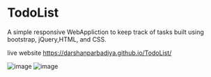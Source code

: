 # TodoList
A simple responsive WebAppliction to keep track of tasks built using bootstrap, jQuery,HTML, and CSS.

live website
https://darshanparbadiya.github.io/TodoList/

![image](https://user-images.githubusercontent.com/65885245/205642100-d541fd55-78cc-422f-a24a-0ccbd30456a2.png)
![image](https://user-images.githubusercontent.com/65885245/205642419-8aa97be9-5928-45ca-a8e1-889b5fe1bf21.png)


